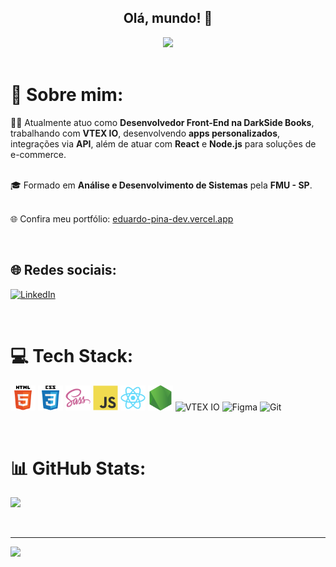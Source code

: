 <span align="center">
<h2>Olá, mundo! 👋</h2>
</span>

<div align='center'>
<img src="https://user-images.githubusercontent.com/101907618/206333352-ea3245e5-e8c9-4f04-a7ac-e7b6acabcb80.jpeg" width="300px"/>
</div>

<br>

# 💫 Sobre mim:

👨‍💻 Atualmente atuo como **Desenvolvedor Front-End na DarkSide Books**, trabalhando com **VTEX IO**, desenvolvendo **apps personalizados**, integrações via **API**, além de atuar com **React** e **Node.js** para soluções de e-commerce.<br><br>

🎓 Formado em **Análise e Desenvolvimento de Sistemas** pela **FMU - SP**.<br><br>

🌐 Confira meu portfólio: [eduardo-pina-dev.vercel.app](https://eduardo-pina-dev.vercel.app/)<br>

<br>

## 🌐 Redes sociais:
[![LinkedIn](https://img.shields.io/badge/LinkedIn-%230077B5.svg?logo=linkedin&logoColor=white)](https://linkedin.com/in/eduardohenriquepina) 

<br>

# 💻 Tech Stack:

<p align="left">
<img src="https://raw.githubusercontent.com/devicons/devicon/master/icons/html5/html5-original-wordmark.svg" alt="HTML5" width="40" height="40"/>
<img src="https://raw.githubusercontent.com/devicons/devicon/master/icons/css3/css3-original-wordmark.svg" alt="CSS3" width="40" height="40"/>
<img src="https://raw.githubusercontent.com/devicons/devicon/master/icons/sass/sass-original.svg" alt="SASS" width="40" height="40"/>
<img src="https://raw.githubusercontent.com/devicons/devicon/master/icons/javascript/javascript-original.svg" alt="JavaScript" width="40" height="40"/>
<img src="https://raw.githubusercontent.com/devicons/devicon/master/icons/react/react-original.svg" alt="React" width="40" height="40"/>
<img src="https://raw.githubusercontent.com/devicons/devicon/master/icons/nodejs/nodejs-original.svg" alt="Node.js" width="40" height="40"/>
<img src="https://companieslogo.com/img/orig/VTEX_BIG-57173c6d.png?t=1720244494" alt="VTEX IO" height="40"/>
<img src="https://www.vectorlogo.zone/logos/figma/figma-icon.svg" alt="Figma" width="40" height="40"/>
<img src="https://www.vectorlogo.zone/logos/git-scm/git-scm-icon.svg" alt="Git" width="40" height="40"/>
</p>

<br>

# 📊 GitHub Stats:

![](https://github-readme-stats.vercel.app/api/top-langs/?username=duduike&theme=dark&hide_border=false&include_all_commits=false&count_private=false&layout=compact)

<br>

---
[![](https://visitcount.itsvg.in/api?id=duduike&icon=0&color=0)](https://visitcount.itsvg.in)

<!-- Proudly created with GPRM ( https://gprm.itsvg.in ) -->
